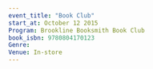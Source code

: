 ```yaml
---
event_title: "Book Club"
start_at: October 12 2015
Program: Brookline Booksmith Book Club
book_isbn: 9780804170123
Genre:
Venue: In-store
---
```

